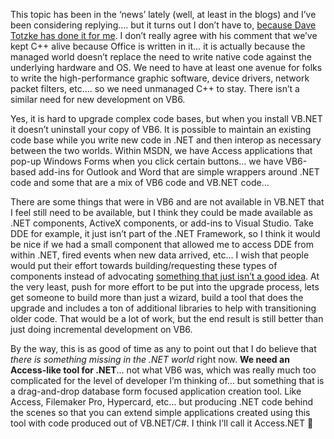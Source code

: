 This topic has been in the &#8216;news&#8217; lately (well, at least in the blogs) and I&#8217;ve been considering replying&#8230;. but it turns out I don&#8217;t have to, <a href="http://geekswithblogs.net/dtotzke/archive/2005/03/10/25916.aspx" target="_blank">because Dave Totzke has done it for me</a>. I don&#8217;t really agree with his comment that we&#8217;ve kept C++ alive because Office is written in it&#8230; it is actually because the managed world doesn&#8217;t replace the need to write native code against the underlying hardware and OS. We need to have at least one avenue for folks to write the high-performance graphic software, device drivers, network packet filters, etc&#8230;. so we need unmanaged C++ to stay. There isn&#8217;t a similar need for new development on VB6.

Yes, it is hard to upgrade complex code bases, but when you install VB.NET it doesn&#8217;t uninstall your copy of VB6. It is possible to maintain an existing code base while you write new code in .NET and then interop as necessary between the two worlds. Within MSDN, we have Access applications that pop-up Windows Forms when you click certain buttons&#8230; we have VB6-based add-ins for Outlook and Word that are simple wrappers around .NET code and some that are a mix of VB6 code and VB.NET code&#8230;

There are some things that were in VB6 and are not available in VB.NET that I feel still need to be available, but I think they could be made available as .NET components, ActiveX components, or add-ins to Visual Studio. Take DDE for example, it just isn&#8217;t part of the .NET Framework, so I think it would be nice if we had a small component that allowed me to access DDE from within .NET, fired events when new data arrived, etc&#8230; I wish that people would put their effort towards building/requesting these types of components instead of advocating <a href="http://classicvb.org/petition" target="_blank" class="broken_link">something that just isn&#8217;t a good idea</a>. At the very least, push for more effort to be put into the upgrade process, lets get someone to build more than just a wizard, build a tool that does the upgrade and includes a ton of additional libraries to help with transitioning older code. That would be a lot of work, but the end result is still better than just doing incremental development on VB6.

By the way, this is as good of time as any to point out that I do believe that _there is something missing in the .NET world_ right now. **We need an Access-like tool for .NET**&#8230; not what VB6 was, which was really much too complicated for the level of developer I&#8217;m thinking of&#8230; but something that is a drag-and-drop database form focused application creation tool. Like Access, Filemaker Pro, Hypercard, etc&#8230; but producing .NET code behind the scenes so that you can extend simple applications created using this tool with code produced out of VB.NET/C#. I think I&#8217;ll call it Access.NET 🙂